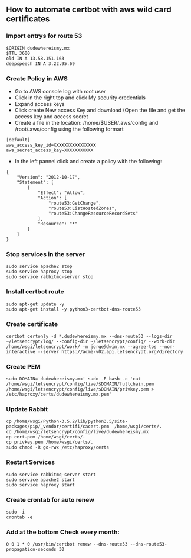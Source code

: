 ## How to automate certbot with aws wild card certificates


### Import entrys for route 53
```
$ORIGIN dudewhereismy.mx
$TTL 3600   
old IN A 13.58.151.163
deepspeech IN A 3.22.95.69
```
### Create Policy in AWS

* Go to AWS console log with root user 
* Click in the right top and click My security credentials
* Expand access keys
* Click create New access Key and download (Open the file and get the access key and access secret
* Create a file in the location: /home/$USER/.aws/config and /root/.aws/config using the following formart
```
[default]
aws_access_key_id=XXXXXXXXXXXXXXXX
aws_secret_access_key=XXXXXXXXXXX
```
* In the left pannel click and create a policy with the following:

```
{
    "Version": "2012-10-17",
    "Statement": [
        {
            "Effect": "Allow",
            "Action": [
                "route53:GetChange",
                "route53:ListHostedZones",
                "route53:ChangeResourceRecordSets"
            ],
            "Resource": "*"
        }
    ]
}
```


### Stop services in the server
```
sudo service apache2 stop
sudo service haproxy stop
sudo service rabbitmq-server stop
```

### Install certbot route
```
sudo apt-get update -y
sudo apt-get install -y python3-certbot-dns-route53
```

### Create certificate

```
certbot certonly -d *.dudewhereismy.mx --dns-route53 --logs-dir ~/letsencrypt/log/ --config-dir ~/letsencrypt/config/ --work-dir /home/wsgi/letsencrypt/work/ -m jorge@dwim.mx --agree-tos --non-interactive --server https://acme-v02.api.letsencrypt.org/directory
```
### Create PEM
```
sudo DOMAIN='dudewhereismy.mx' sudo -E bash -c 'cat /home/wsgi/letsencrypt/config/live/$DOMAIN/fullchain.pem /home/wsgi/letsencrypt/config/live/$DOMAIN/privkey.pem > /etc/haproxy/certs/dudewhereismy.mx.pem'
```
### Update Rabbit 
```
cp /home/wsgi/Python-3.5.2/lib/python3.5/site-packages/pip/_vendor/certifi/cacert.pem  /home/wsgi/certs/.
cd /home/wsgi/letsencrypt/config/live/dudewhereismy.mx
cp cert.pem /home/wsgi/certs/.
cp privkey.pem /home/wsgi/certs/.
sudo chmod -R go-rwx /etc/haproxy/certs
```
### Restart Services
```
sudo service rabbitmq-server start
sudo service apache2 start
sudo service haproxy start
```
### Create crontab for auto renew

```
sudo -i
crontab -e
```
### Add at the bottom Check every month:
```
0 0 1 * 0 /usr/bin/certbot renew --dns-route53 --dns-route53-propagation-seconds 30
```
